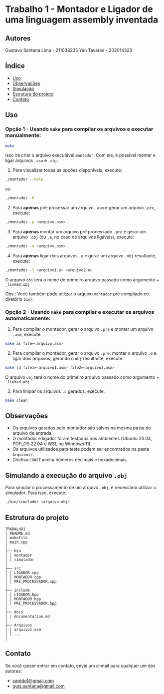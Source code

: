 # Trabalho 1 - Montador e Ligador de uma linguagem assembly inventada

## Autores

Gustavo Santana Lima - 211038235
Yan Tavares - 202014323

## Índice

- [Uso](#Uso)
- [Observações](#Observações)
- [Simulação](#Simulando-a-execução-do-arquivo-obj)
- [Estrutura do projeto](#Estrutura-do-projeto)
- [Contato](#Contato)

## Uso

### Opção 1 - Usando `make` para compilar os arquivos e executar manualmente:

```bash
make
```

Isso irá criar o arquivo executável `montador`. Com ele, é possível montar e ligar arquivos `.asm` e `.obj`:

1. Para visualizar todas as opções disponíveis, execute:

```bash
./montador --help
```

ou

```bash
./montador -h
```

2. Para **apenas** pré-processar um arquivo `.asm` e gerar um arquivo `.pre`, execute:

```bash
./montador -p <arquivo.asm>

```

3. Para **apenas** montar um arquivo pré processado `.pre` e gerar um arquivo `.obj` (ou `.e`, no caso de arquivos ligáveis), execute:

```bash
./montador -o <arquivo.asm>
```

4. Para **apenas** ligar dois arquivos `.e` e gerar um arquivo `.obj` resultante, execute:

```bash
./montador -l <arquivo1.e> <arquivo2.e>
```

O arquivo `obj` terá o nome do primeiro arquivo passado como argumento + `_linked.obj`

Obs.: Você também pode utilizar o arquivo `montador` pré compilado no diretório `bin/`.

### Opção 2 - Usando `make` para compilar e executar os arquivos automaticamente:

1. Para compilar o montador, gerar o arquivo `.pre` e montar um arquivo `.asm`, execute:

```bash
make as file=<arquivo.asm>
```

2. Para compilar o montador, gerar o arquivo `.pre`, montar o arquivo `.e` e ligar dois arquivos, gerando o `obj` resultante, execute:

```bash
make ld file1=<arquivo1.asm> file2=<arquivo2.asm>
```

O arquivo `obj` terá o nome do primeiro arquivo passado como argumento + `_linked.obj`

3. Para limpar os arquivos `.o` gerados, execute:

```bash
make clean
```

## Observações

- Os arquivos gerados pelo montador são salvos na mesma pasta do arquivo de entrada.
- O montador e ligador foram testados nos ambientes (Ubuntu 20.04, POP_OS 22.04 e WSL no Windows 11).
- Os arquivos utilizados para teste podem ser encontrados na pasta `Arquivos/`.
- Diretiva `CONST` aceita números decimais e hexadecimais.

## Simulando a execução do arquivo `.obj`

Para simular o processamento de um arquivo `.obj`, é necessário utilizar o simulador. Para isso, execute:

```bash
./bin/simulador <arquivo.obj>
```

## Estrutura do projeto

```
TRABALHO1
│ README.md
│ makefile
│ main.cpp
│
├── bin
│ │ montador
│ │ simulador
│
├── src
│ │ LIGADOR.cpp
│ │ MONTADOR.cpp
│ │ PRE_PROCESSADOR.cpp
│
├── include
│ │ LIGADOR.hpp
│ │ MONTADOR.hpp
│ │ PRE_PROCESSADOR.hpp
│
├── docs
│ │ documentation.md
│
├── Arquivos
│ │ arquivo1.asm
│ │ ...
│
```

## Contato

Se você quiser entrar em contato, envie um e-mail para qualquer um dos autores:

- [yantdo1@gmail.com](mailto:yantdo1@gmail.com)
- [guts.santana@gmail.com](mailto:guts.santana@gmail.com)
